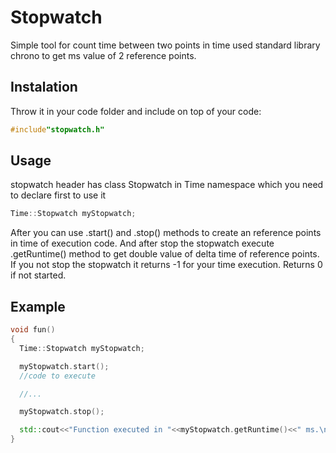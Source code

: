 # Stopwatch
Simple tool for count time between two points in time used standard library chrono to get ms value of 2 reference points.

## Instalation
Throw it in your code folder and include on top of your code:
```cpp
#include"stopwatch.h"
```
## Usage
stopwatch header has class Stopwatch in Time namespace which you need to declare first to use it
```cpp
Time::Stopwatch myStopwatch;
```
After you can use .start() and .stop() methods to create an reference points in time of execution code.
And after stop the stopwatch execute .getRuntime() method to get double value of delta time of reference points. If you not stop the stopwatch it returns -1 for your time execution.
Returns 0 if not started.

## Example
```cpp
void fun()
{
  Time::Stopwatch myStopwatch;

  myStopwatch.start();
  //code to execute

  //...

  myStopwatch.stop();

  std::cout<<"Function executed in "<<myStopwatch.getRuntime()<<" ms.\n";
}
```
